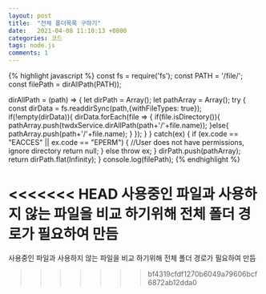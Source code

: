 ```yaml
---
layout: post
title:  "전체 폴더목록 구하기"
date:   2021-04-08 11:10:13 +0800
categories: 코드
tags: node.js
comments: 1
---
```


{% highlight javascript %}
const fs = require('fs');
const PATH = '/file/'; 
const filePath = dirAllPath(PATH));

dirAllPath = (path) => {
    let dirPath = Array();
    let pathArray = Array();
	try {
		const dirData = fs.readdirSync(path,{withFileTypes: true});
        if(!empty(dirData)){
            dirData.forEach(file => {
                if(file.isDirectory()){
                    pathArray.push(twdxService.dirAllPath(path+'/'+file.name));
                }else{
                    pathArray.push(path+'/'+file.name);
                }
            });
        }
	} catch(ex) {
		if (ex.code == "EACCES" || ex.code == "EPERM") {
			//User does not have permissions, ignore directory
			return null;
		}
		else throw ex;
	}
    dirPath.push(pathArray);
	return dirPath.flat(Infinity);
}
console.log(filePath);
{% endhighlight %}

<<<<<<< HEAD
사용중인 파일과 사용하지 않는 파일을 비교 하기위해 전체 폴더 경로가 필요하여 만듬
=======
사용중인 파일과 사용하지 않는 파일을 비교 하기위해 전체 폴더 경로가 필요하여 만듬
>>>>>>> bf4319cfdf1270b6049a79606bcf6872ab12dda0
